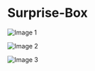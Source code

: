 # Surprise-Box

![Image 1](https://firebasestorage.googleapis.com/v0/b/littlebearshop-a0826.appspot.com/o/Images%2FScreenshot%202025-03-25%20223340.png?alt=media&token=9607a0bb-6686-4834-8e2e-ab29df38624a)

![Image 2](https://firebasestorage.googleapis.com/v0/b/littlebearshop-a0826.appspot.com/o/Images%2FScreenshot%202025-03-25%20223346.png?alt=media&token=168de075-9285-4282-84c1-936c94808770)

![Image 3](https://firebasestorage.googleapis.com/v0/b/littlebearshop-a0826.appspot.com/o/Images%2FScreenshot%202025-03-25%20223353.png?alt=media&token=5229f121-eabc-4f1a-8e6a-32bc895cb497)
